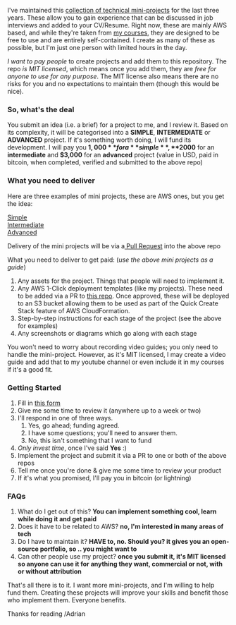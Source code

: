 
I've maintained this [collection of technical mini-projects](https://github.com/acantril/learn-cantrill-io-labs) for the last three years. These allow you to gain experience that can be discussed in job interviews and added to your CV/Resume. Right now, these are mainly AWS based, and while they're taken from [my courses](https://learn.cantrill.io), they are designed to be free to use and are entirely self-contained. I create as many of these as possible, but I'm just one person with limited hours in the day.

*I want to pay people* to create projects and add them to this repository. The repo *is MIT licensed*, which means once you add them, they are *free for anyone to use for any purpose*. The MIT license also means there are no risks for you and no expectations to maintain them (though this would be nice).

### So, what's the deal

You submit an idea (i.e. a brief) for a project to me, and I review it. Based on its complexity, it will be categorised into a **SIMPLE**, **INTERMEDIATE** or **ADVANCED** project. If it's something worth doing, I will fund its development. I will pay you **$1,000** for a **simple**, **$2000** for an **intermediate** and **$3,000** for an **advanced** project (value in USD, paid in bitcoin, when completed, verified and submitted to the above repo)

### What you need to deliver

Here are three examples of mini projects, these are AWS ones, but you get the idea:

[Simple](https://github.com/acantril/learn-cantrill-io-labs/tree/master/00-aws-simple-demos/aws-lambda-s3-events)  
[Intermediate](https://github.com/acantril/learn-cantrill-io-labs/tree/master/aws-serverless-pet-cuddle-o-tron)  
[Advanced](https://github.com/acantril/learn-cantrill-io-labs/tree/master/aws-hybrid-bgpvpn)  

Delivery of the mini projects will be via a[ Pull Request](https://medium.com/geekculture/a-quick-guide-to-create-a-pull-request-on-github-80fc081b8a80) into the above repo

What you need to deliver to get paid: (*use the above mini projects as a guide*)

1) Any assets for the project. Things that people will need to implement it.
2) Any AWS 1-Click deployment templates (like my projects). These need to be added via a PR to [this repo](https://github.com/acantril/learn-cantrill-labs-1clickrepo). Once approved, these will be deployed to an S3 bucket allowing them to be used as part of the Quick Create Stack feature of AWS CloudFormation. 
3) Step-by-step instructions for each stage of the project (see the above for examples)
4) Any screenshots or diagrams which go along with each stage

You won't need to worry about recording video guides; you only need to handle the mini-project. However, as it's MIT licensed, I may create a video guide and add that to my youtube channel or even include it in my courses if it's a good fit.

### Getting Started

1. Fill in [this form](https://docs.google.com/forms/d/e/1FAIpQLSf6r3DkZRtAzqy1-GTxKzwd-qP4iQHvsj1oluH6Sot2NWcexQ/viewform)
2. Give me some time to review it (anywhere up to a week or two)
3. I'll respond in one of three ways.
	1. Yes, go ahead; funding agreed.
	2. I have some questions; you'll need to answer them.
	3. No, this isn't something that I want to fund
4. *Only invest time*, once I've said **Yes** :)
5. Implement the project and submit it via a PR to one or both of the above repos
6. Tell me once you're done & give me some time to review your product
7. If it's what you promised, I'll pay you in bitcoin (or lightning)

### FAQs

1. What do I get out of this? **You can implement something cool, learn while doing it and get paid**
2. Does it have to be related to AWS? **no, I'm interested in many areas of tech**
3. Do I have to maintain it? **HAVE to, no. Should you? it gives you an open-source portfolio, so .. you might want to**
4. Can other people use my project? **once you submit it, it's MIT licensed so anyone can use it for anything they want, commercial or not, with or without attribution**

That's all there is to it. I want more mini-projects, and I'm willing to help fund them. Creating these projects will improve your skills and benefit those who implement them. Everyone benefits.

Thanks for reading
/Adrian
